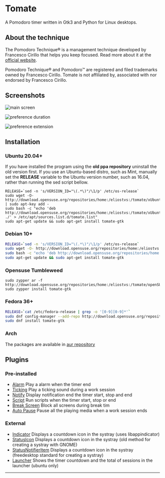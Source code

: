 # Tomate

A Pomodoro timer written in Gtk3 and Python for Linux desktops.

## About the technique

The Pomodoro Technique® is a management technique developed by Francesco Cirillo that helps you keep focused.
Read more about it at the [official website](http://pomodorotechnique.com/).

Pomodoro Technique® and Pomodoro™ are registered and filed trademarks owned by Francesco Cirillo.
Tomate is not affiliated by, associated with nor endorsed by Francesco Cirillo.

## Screenshots

![main screen](docs/img/main-screen.png)

![preference duration](docs/img/preference-duration.png)

![preference extension](docs/img/preference-extension.png)

## Installation

### Ubuntu 20.04+

If you have installed the program using the **old ppa repository** uninstall the old version first.
If you use an Ubuntu-based distro, such as Mint, manually set the **RELEASE** variable to the Ubuntu version number, such as 16.04, rather than running the sed script bellow.

```
RELEASE=`sed -n 's/VERSION_ID="\(.*\)"/\1/p' /etc/os-release`
sudo wget -O- http://download.opensuse.org/repositories/home:/eliostvs:/tomate/xUbuntu_$RELEASE/Release.key | sudo apt-key add -
sudo bash -c "echo 'deb http://download.opensuse.org/repositories/home:/eliostvs:/tomate/xUbuntu_$RELEASE/ ./' > /etc/apt/sources.list.d/tomate.list"
sudo apt-get update && sudo apt-get install tomate-gtk
```

### Debian 10+

```bash
RELEASE=`sed -n 's/VERSION_ID="\(.*\)"/\1/p' /etc/os-release`
sudo wget -O- http://download.opensuse.org/repositories/home:/eliostvs:/tomate/Debian_$RELEASE/Release.key | sudo apt-key add -
sudo bash -c "echo 'deb http://download.opensuse.org/repositories/home:/eliostvs:/tomate/Debian_$RELEASE/ ./' > /etc/apt/sources.list.d/tomate.list"
sudo apt-get update && sudo apt-get install tomate-gtk
```

### Opensuse Tumbleweed

```
sudo zypper ar -f http://download.opensuse.org/repositories/home:/eliostvs:/tomate/openSUSE_Tumbleweed/home:eliostvs:tomate.repo
sudo zypper install tomate-gtk
```

### Fedora 36+

```bash
RELEASE=`cat /etc/fedora-release | grep -o '[0-9][0-9]*'`
sudo dnf config-manager --add-repo http://download.opensuse.org/repositories/home:/eliostvs:/tomate/Fedora_$RELEASE/home:eliostvs:tomate.repo
sudo dnf install tomate-gtk
```

### Arch

The packages are available in [aur repository](https://aur.archlinux.org/packages/tomate-gtk/)

## Plugins

### Pre-installed

- [Alarm][alarm-plugin] Play a alarm when the timer end
- [Ticking][ticking-plugin] Play a ticking sound during a work session
- [Notify][notify-plugin] Display notification end the timer start, stop and end
- [Script][script-plugin] Run scripts when the timer start, stop or end
- [Break Screen][breakscreen-plugin] Block all screens during break tim
- [Auto Pause][autopause-plugin] Pause all the playing media when a work session ends

### External

- [Indicator][indicator-plugin] Displays a countdown icon in the systray (uses libappindicator)
- [StatusIcon][statusicon-plugin] Displays a countdown icon in the systray (old method for creating a systray with GNOME)
- [StatusNotifierItem][statusnotifieritem-plugin] Displays a countdown icon in the systray (freedesktop standard for creating a systray)
- [Launcher][launcher-plugin] Shows the timer countdown and the total of sessions in the launcher (ubuntu only)

---

[alarm-plugin]: ./data/plugins/alarm.plugin
[ticking-plugin]: ./data/plugins/ticking.plugin
[notify-plugin]: ./data/plugins/notify.plugin
[script-plugin]: ./data/plugins/script.plugin
[breakscreen-plugin]: ./data/plugins/breakscreen.plugin
[autopause-plugin]: ./data/plugins/autopause.plugin
[indicator-plugin]: https://github.com/eliostvs/tomate-indicator-plugin
[statusicon-plugin]: https://github.com/eliostvs/tomate-statusicon-plugin
[launcher-plugin]: https://github.com/eliostvs/tomate-launcher-plugin
[statusnotifieritem-plugin]: https://github.com/eliostvs/tomate-statusnotifieritem-plugin
